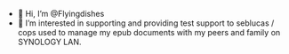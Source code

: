 - 👋 Hi, I’m @Flyingdishes
- 👀 I’m interested in supporting and providing test support to seblucas / cops   used to manage my epub documents with my peers and family on SYNOLOGY LAN.

